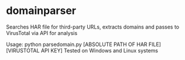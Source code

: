 # domainparser
Searches HAR file for third-party URLs, extracts domains and passes to VirusTotal via API for analysis

Usage: python parsedomain.py [ABSOLUTE PATH OF HAR FILE] [VIRUSTOTAL API KEY]
Tested on Windows and Linux systems

